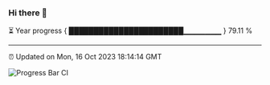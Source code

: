 ### Hi there 👋

⏳ Year progress { ███████████████████████▁▁▁▁▁▁▁ } 79.11 %

---

⏰ Updated on Mon, 16 Oct 2023 18:14:14 GMT

![Progress Bar CI](https://github.com/liununu/liununu/workflows/Progress%20Bar%20CI/badge.svg)

